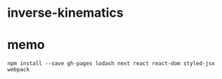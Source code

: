 # inverse-kinematics


# memo

```
npm install --save gh-pages lodash next react react-dom styled-jsx webpack
```